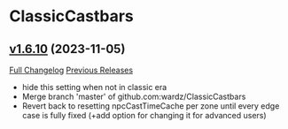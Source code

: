 # ClassicCastbars

## [v1.6.10](https://github.com/wardz/ClassicCastbars/tree/v1.6.10) (2023-11-05)
[Full Changelog](https://github.com/wardz/ClassicCastbars/compare/v1.6.9...v1.6.10) [Previous Releases](https://github.com/wardz/ClassicCastbars/releases)

- hide this setting when not in classic era  
- Merge branch 'master' of github.com:wardz/ClassicCastbars  
- Revert back to resetting npcCastTimeCache per zone until every edge case is fully fixed (+add option for changing it for advanced users)  
